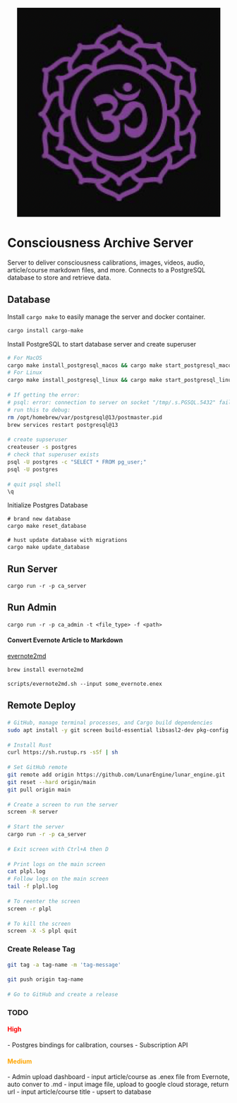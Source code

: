 <p align="center">
  <a href="https://consciousnessarchive.com">
    <img alt="Consciousness Archive" src="./logo.png" />
  </a>
</p>

[//]: # (# Consciousness Archive)


# Consciousness Archive Server
Server to deliver consciousness calibrations, images, videos, audio, article/course markdown files, and more.
Connects to a PostgreSQL database to store and retrieve data.


## Database

Install `cargo make` to easily manage the server and docker container.
```bash
cargo install cargo-make
```

Install PostgreSQL to start database server and create superuser
```bash
# For MacOS
cargo make install_postgresql_macos && cargo make start_postgresql_macos
# For Linux
cargo make install_postgresql_linux && cargo make start_postgresql_linux

# If getting the error: 
# psql: error: connection to server on socket "/tmp/.s.PGSQL.5432" failed: FATAL
# run this to debug:
rm /opt/homebrew/var/postgresql@13/postmaster.pid
brew services restart postgresql@13

# create supseruser
createuser -s postgres
# check that superuser exists
psql -U postgres -c "SELECT * FROM pg_user;"
psql -U postgres

# quit psql shell
\q
```

Initialize Postgres Database
```shell
# brand new database
cargo make reset_database

# hust update database with migrations
cargo make update_database
```

## Run Server
```shell
cargo run -r -p ca_server
```

## Run Admin
```shell
cargo run -r -p ca_admin -t <file_type> -f <path>
```

#### Convert Evernote Article to Markdown
[evernote2md](https://github.com/wormi4ok/evernote2md)
```shell
brew install evernote2md

scripts/evernote2md.sh --input some_evernote.enex
```


## Remote Deploy
```bash
# GitHub, manage terminal processes, and Cargo build dependencies
sudo apt install -y git screen build-essential libsasl2-dev pkg-config libfontconfig libfontconfig1-dev

# Install Rust
curl https://sh.rustup.rs -sSf | sh

# Set GitHub remote
git remote add origin https://github.com/LunarEngine/lunar_engine.git
git reset --hard origin/main
git pull origin main

# Create a screen to run the server
screen -R server

# Start the server
cargo run -r -p ca_server

# Exit screen with Ctrl+A then D

# Print logs on the main screen
cat plpl.log
# Follow logs on the main screen
tail -f plpl.log

# To reenter the screen
screen -r plpl

# To kill the screen
screen -X -S plpl quit
```

### Create Release Tag
```bash
git tag -a tag-name -m 'tag-message'

git push origin tag-name

# Go to GitHub and create a release
```


### TODO
<h4 style="color: red"> High </h4>
  - Postgres bindings for calibration, courses
  - Subscription API

<h4 style="color: orange"> Medium </h4>
- Admin upload dashboard
  - input article/course as .enex file from Evernote, auto conver to .md
  - input image file, upload to google cloud storage, return url
  - input article/course title
  - upsert to database